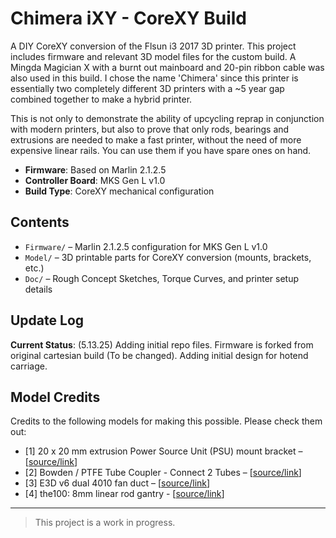 # Chimera iXY - CoreXY Build

A DIY CoreXY conversion of the Flsun i3 2017 3D printer. This project includes firmware and relevant 3D model files for the custom build. A Mingda Magician X with a burnt out mainboard and 20-pin ribbon cable was also used in this build. I chose the name 'Chimera' since this printer is essentially two completely different 3D printers with a ~5 year gap combined together to make a hybrid printer.

This is not only to demonstrate the ability of upcycling reprap in conjunction with modern printers, but also to prove that only rods, bearings and extrusions are needed to make a fast printer, without the need of more expensive linear rails. You can use them if you have spare ones on hand.

- **Firmware**: Based on Marlin 2.1.2.5  
- **Controller Board**: MKS Gen L v1.0  
- **Build Type**: CoreXY mechanical configuration

## Contents

- `Firmware/` – Marlin 2.1.2.5 configuration for MKS Gen L v1.0  
- `Model/` – 3D printable parts for CoreXY conversion (mounts, brackets, etc.)  
- `Doc/` – Rough Concept Sketches, Torque Curves, and printer setup details

## Update Log
**Current Status**: (5.13.25) Adding initial repo files. Firmware is forked from original cartesian build (To be changed). Adding initial design for hotend carriage.

## Model Credits
Credits to the following models for making this possible. Please check them out:

- [1] 20 x 20 mm extrusion Power Source Unit (PSU) mount bracket – [[source/link](https://www.printables.com/model/457450-20-x-20-mm-extrusion-power-source-unit-psu-mount-b/files)]  
- [2] Bowden / PTFE Tube Coupler - Connect 2 Tubes – [[source/link](https://makerworld.com/en/models/664607-bowden-ptfe-tube-coupler-connect-2-tubes#profileId-591977)]  
- [3] E3D v6 dual 4010 fan duct – [[source/link](https://www.printables.com/model/239901-e3d-v6-dual-4010-fan-duct/files)]  
- [4] the100: 8mm linear rod gantry - [[source/link](https://github.com/MSzturc/the100/tree/main/STL/Gantry)]
---

> This project is a work in progress.
